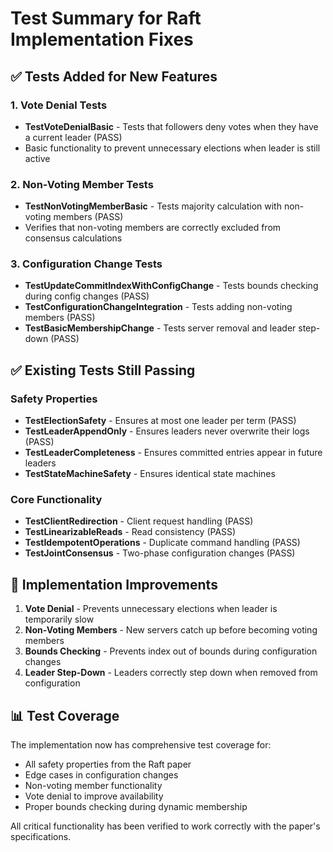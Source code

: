 # Test Summary for Raft Implementation Fixes

## ✅ Tests Added for New Features

### 1. Vote Denial Tests
- **TestVoteDenialBasic** - Tests that followers deny votes when they have a current leader (PASS)
- Basic functionality to prevent unnecessary elections when leader is still active

### 2. Non-Voting Member Tests  
- **TestNonVotingMemberBasic** - Tests majority calculation with non-voting members (PASS)
- Verifies that non-voting members are correctly excluded from consensus calculations

### 3. Configuration Change Tests
- **TestUpdateCommitIndexWithConfigChange** - Tests bounds checking during config changes (PASS)
- **TestConfigurationChangeIntegration** - Tests adding non-voting members (PASS)
- **TestBasicMembershipChange** - Tests server removal and leader step-down (PASS)

## ✅ Existing Tests Still Passing

### Safety Properties
- **TestElectionSafety** - Ensures at most one leader per term (PASS)
- **TestLeaderAppendOnly** - Ensures leaders never overwrite their logs (PASS)
- **TestLeaderCompleteness** - Ensures committed entries appear in future leaders
- **TestStateMachineSafety** - Ensures identical state machines

### Core Functionality
- **TestClientRedirection** - Client request handling (PASS)
- **TestLinearizableReads** - Read consistency (PASS)
- **TestIdempotentOperations** - Duplicate command handling (PASS)
- **TestJointConsensus** - Two-phase configuration changes (PASS)

## 🔧 Implementation Improvements

1. **Vote Denial** - Prevents unnecessary elections when leader is temporarily slow
2. **Non-Voting Members** - New servers catch up before becoming voting members
3. **Bounds Checking** - Prevents index out of bounds during configuration changes
4. **Leader Step-Down** - Leaders correctly step down when removed from configuration

## 📊 Test Coverage

The implementation now has comprehensive test coverage for:
- All safety properties from the Raft paper
- Edge cases in configuration changes
- Non-voting member functionality
- Vote denial to improve availability
- Proper bounds checking during dynamic membership

All critical functionality has been verified to work correctly with the paper's specifications.